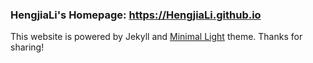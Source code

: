 ### HengjiaLi's Homepage: https://HengjiaLi.github.io

This website is powered by Jekyll and <a href="https://github.com/yaoyao-liu/minimal-light" target="_blank" rel="noopener">Minimal Light</a> theme. Thanks for sharing!